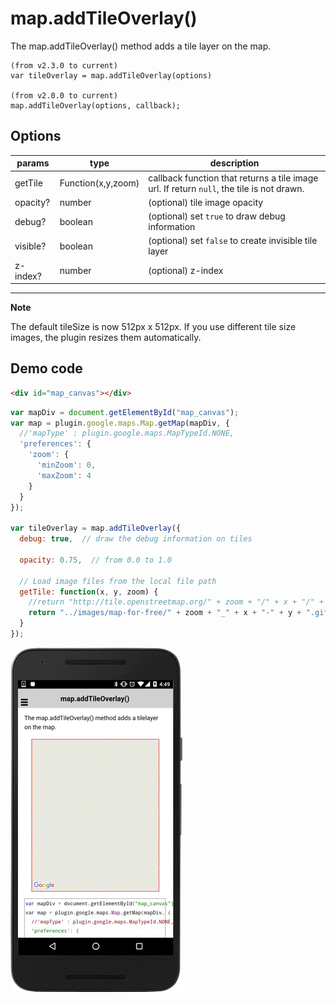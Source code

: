# map.addTileOverlay()

The map.addTileOverlay() method adds a tile layer on the map.

```
(from v2.3.0 to current)
var tileOverlay = map.addTileOverlay(options)

(from v2.0.0 to current)
map.addTileOverlay(options, callback);
```

## Options

params         | type               | description
---------------|--------------------|-----------------------------------------------------------------
getTile        | Function(x,y,zoom) | callback function that returns a tile image url. If return `null`, the tile is not drawn.
opacity?       | number             | (optional) tile image opacity
debug?         | boolean            | (optional) set `true` to draw debug information
visible?       | boolean            | (optional) set `false` to create invisible tile layer
z-index?       | number             | (optional) z-index
-------------------------------------------------------------------------------------------------

**Note**

The default tileSize is now 512px x 512px.
If you use different tile size images, the plugin resizes them automatically.

## Demo code

```html
<div id="map_canvas"></div>
```

```js
var mapDiv = document.getElementById("map_canvas");
var map = plugin.google.maps.Map.getMap(mapDiv, {
  //'mapType' : plugin.google.maps.MapTypeId.NONE,
  'preferences': {
    'zoom': {
      'minZoom': 0,
      'maxZoom': 4
    }
  }
});

var tileOverlay = map.addTileOverlay({
  debug: true,  // draw the debug information on tiles

  opacity: 0.75,  // from 0.0 to 1.0

  // Load image files from the local file path
  getTile: function(x, y, zoom) {
    //return "http://tile.openstreetmap.org/" + zoom + "/" + x + "/" + y + ".png";
    return "../images/map-for-free/" + zoom + "_" + x + "-" + y + ".gif"
  }
});

```

![](image.gif)
